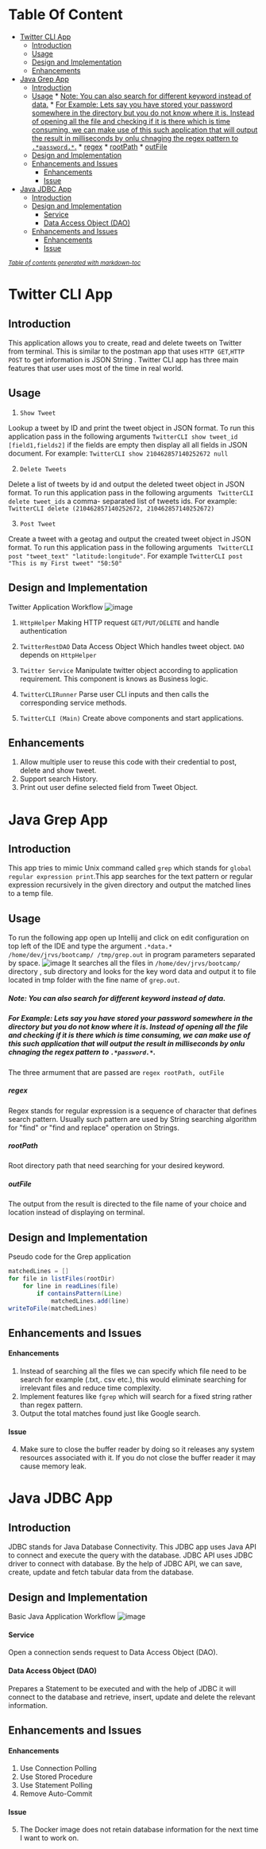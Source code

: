 # Table Of Content
- [Twitter CLI App](#twitter-cli-app)
  * [Introduction](#introduction)
  * [Usage](#usage)
  * [Design and Implementation](#design-and-implementation)
  * [Enhancements](#enhancements)
- [Java Grep App](#java-grep-app)
  * [Introduction](#introduction-1)
  * [Usage](#usage-1)
        * [Note: You can also search for different keyword instead of data.](#note--you-can-also-search-for-different-keyword-instead-of-data)
        * [For Example: Lets say you have stored your password somewhere in the directory but you do not know where it is. Instead of opening all the file and checking if it is there which is time consuming, we can make use of this such application that will output the result in milliseconds by onlu chnaging the regex pattern to `.*password.*`.](#for-example--lets-say-you-have-stored-your-password-somewhere-in-the-directory-but-you-do-not-know-where-it-is-instead-of-opening-all-the-file-and-checking-if-it-is-there-which-is-time-consuming--we-can-make-use-of-this-such-application-that-will-output-the-result-in-milliseconds-by-onlu-chnaging-the-regex-pattern-to---password--)
        * [regex](#regex)
        * [rootPath](#rootpath)
        * [outFile](#outfile)
  * [Design and Implementation](#design-and-implementation-1)
  * [Enhancements and Issues](#enhancements-and-issues)
      - [Enhancements](#enhancements-1)
      - [Issue](#issue)
- [Java JDBC App](#java-jdbc-app)
  * [Introduction](#introduction-2)
  * [Design and Implementation](#design-and-implementation-2)
      - [Service](#service)
      - [Data Access Object (DAO)](#data-access-object--dao-)
  * [Enhancements and Issues](#enhancements-and-issues-1)
      - [Enhancements](#enhancements-2)
      - [Issue](#issue-1)

<small><i><a href='http://ecotrust-canada.github.io/markdown-toc/'>Table of contents generated with markdown-toc</a></i></small>

# Twitter CLI App
  ## Introduction
  This application allows you to create, read and delete tweets on Twitter from terminal. This is similar to the postman app that uses `HTTP GET`,`HTTP POST`  to get information is JSON String . Twitter CLI app has three main features that user uses most of the time in real world. 
  ## Usage
  1. `Show Tweet`
 
  Lookup a tweet by ID and print the tweet object in JSON format. To run this application pass in the following arguments `TwitterCLI show tweet_id [field1,fields2]` if the fields are empty then display all all fields in JSON document. For example: `TwitterCLI show 210462857140252672 null`
  
  2. `Delete Tweets`
	
 Delete a list of tweets by id and output the deleted tweet object in JSON format. To run this application pass in the following arguments ` TwitterCLI delete tweet_ids` a comma- separated list of tweets ids. For example: ` TwitterCLI delete (210462857140252672, 210462857140252672)`

 3.   `Post Tweet`

Create a tweet with a geotag and output the created tweet object in JSON format. To run this application pass in the following arguments ` TwitterCLI post "tweet_text" "latitude:longitude"`. For example `TwitterCLI post "This is my First tweet" "50:50"`

## Design and Implementation
  Twitter Application Workflow
  ![image](https://user-images.githubusercontent.com/51926543/61077272-07347b00-a3ec-11e9-91b2-7b22d6aa5388.png)

1. `HttpHelper` 
Making HTTP request `GET/PUT/DELETE` and handle authentication

2. `TwitterRestDAO`
Data Access Object Which handles tweet object. `DAO` depends on `HttpHelper`

3. `Twitter Service`
Manipulate twitter object according to application requirement. This component is knows as Business logic.

4. `TwitterCLIRunner`
Parse user CLI inputs and then calls the corresponding service methods.

5. `TwitterCLI (Main)`
Create above components and start applications.
  ## Enhancements 
  1. Allow multiple user to reuse this code with their credential to post, delete and show tweet.
  2. Support search History.
  3.  Print out user define selected field from Tweet Object.


# Java Grep App
  ## Introduction
  This app tries to mimic Unix command called `grep` which stands for `global regular expression print`.This app searches for the text pattern or regular expression recursively in the given directory and output the matched  lines to a temp file.
  ## Usage
  To run the following app open up Intellij and click on edit configuration on top left of the IDE and type the argument `.*data.* /home/dev/jrvs/bootcamp/ /tmp/grep.out` in program parameters separated by space.
  ![image](https://user-images.githubusercontent.com/51926543/60534768-90eb9680-9cd0-11e9-839b-b329ef2b90ba.png)
  It searches all the files in `/home/dev/jrvs/bootcamp/`  directory , sub directory and looks for the key word data and output it to file located in tmp folder with the fine name of `grep.out`.
  ##### Note: You can also search for different keyword instead of data.
  ##### For Example: Lets say you have stored your password somewhere in the directory but you do not know where it is. Instead of opening all the file and checking if it is there which is time consuming, we can make use of this such application that will output the result in milliseconds by onlu chnaging the regex pattern to `.*password.*`.
The three armument that are passed are `regex rootPath, outFile`
##### regex
Regex stands for regular expression is a sequence of character that defines search pattern. Usually such pattern are used by String searching algorithm  for "find" or "find and replace" operation on Strings.
##### rootPath
Root directory path that need searching for your desired keyword.
##### outFile
The output from the result is directed to the file name of your choice and location instead of displaying on terminal.
  
  ## Design and Implementation
  Pseudo code for the Grep application
  ```java
  matchedLines = []
  for file in listFiles(rootDir)
	  for line in readLines(file)
		  if containsPattern(Line)
			  matchedLines.add(line)
  writeToFile(matchedLines)
  ```
  ## Enhancements and Issues
  #### Enhancements
  1. Instead of searching all the files we can specify which file need to be search for example (.txt,. csv etc.), this would eliminate searching for irrelevant files and reduce time complexity.
  2. Implement features like `fgrep` which will search for a fixed string rather than regex pattern. 
  3.  Output the total matches found just like Google search.
  #### Issue
  4. Make sure to close the buffer reader by doing so it releases any system resources associated with it.  If you do not close the buffer reader it may cause memory leak.
  
  # Java JDBC App
  ## Introduction
  JDBC stands for Java Database Connectivity. This JDBC app uses Java API to connect and execute the query with the database. JDBC API uses JDBC driver to connect with database. By the help of JDBC API, we can save, create, update and fetch tabular data from the database.
  ## Design and Implementation
  
  
  Basic Java Application Workflow
 ![image](https://user-images.githubusercontent.com/51926543/61073755-1b747a00-a3e4-11e9-8f17-6b8c654e9579.png)
#### Service
Open a connection sends request to Data Access Object (DAO).
#### Data Access Object (DAO)
Prepares a Statement to be executed  and with the help of JDBC it will connect to the database and retrieve, insert, update and delete the relevant information.
  ## Enhancements and Issues
   #### Enhancements
  1. Use Connection Polling
  2. Use Stored Procedure
  3. Use Statement Polling
  4. Remove Auto-Commit 
  #### Issue
  5. The Docker image does not retain database information for the next time I want to work on.  
  

<!--stackedit_data:
eyJoaXN0b3J5IjpbLTUwMDc5MzY0MiwxMjUzNTk4ODk4LC03NT
E4MjMyMzcsLTEzNTczMTQzNTMsMTcxMjM3MjQ3MSwtMTIyNjk4
OTM5MywtNjkyMjk1OTg5LDEwMTcxMTA5NjYsNTM2MDk0NjEsLT
Y0NzI5NDk5NiwtMTYwMTA1Njg2OCwtMTc2NDUyODc2LC03MzQ0
Njk0MjIsMTU4NzgxNTk2MSwtMTg0NDc1MzQyMiwtNTM4NDU5ND
Q4LC0xNjYyOTMzNTIsNzY1OTAxNzkwLDE1MDY3ODI3NDIsLTY4
MzAyMzMyXX0=
-->